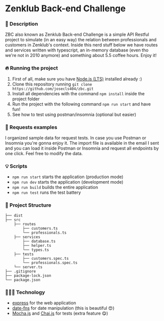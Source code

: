 # Zenklub Back-end Challenge

### 📜 Description
ZBC also known as Zenklub Back-end Challenge is a simple API Restful project to simulate (in an easy way) the relation between professionals and customers in Zenklub's context. Inside this nerd stuff below we have routes and services written with typescript, an in-memory database (even tho we're not in 2010 anymore) and something about 5.5 coffee hours. Enjoy it!

### 🔥 Running the project
1. First of all, make sure you have [Node.js (LTS)](https://nodejs.org/en/) installed already :)
2. Clone this repository running `git clone https://github.com/josecls404/zbc.git`
3. Install all dependencies with the command `npm install` inside the project folder
4. Run the project with the following command `npm run start` and have fun!
5. See how to test using postman/insomnia (optional but easier)

### 🤖 Requests examples
I organized sample data for request tests. In case you use Postman or Insomnia you're gonna enjoy it. The import file is available in the email I sent and you can load it inside Postman or Insomnia and request all endpoints by one click. Feel free to modify the data.

### 💡 Scripts
- `npm run start` starts the application (production mode)
- `npm run dev` starts the application (development mode)
- `npm run build` builds the entire application
- `npm run test` runs the test battery

### 🧱 Project Structure
```
├── dist
├── src
    ├── routes
        ├── customers.ts
        └── professionals.ts
    ├── services
        ├── database.ts
        ├── helper.ts
        └── types.ts
    ├── tests
        ├── customers.spec.ts
        └── professionals.spec.ts
    └── server.ts
├── .gitignore
├── package-lock.json
└── package.json
```

### 👨🏻‍💻 Technology
- [express](https://expressjs.com/) for the web application
- [date-fns](https://date-fns.org/) for date manipulation (this is beautiful 😍)
- [Mocha.js](https://mochajs.org/) and [Chai.js](https://www.chaijs.com/) for tests (extra feature 😋)
